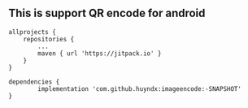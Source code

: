 ## This is support QR encode for android ##
>

	allprojects {
		repositories {
			...
			maven { url 'https://jitpack.io' }
		}
	}

	dependencies {
	        implementation 'com.github.huyndx:imageencode:-SNAPSHOT'
	}
